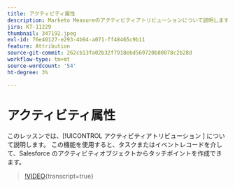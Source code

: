 ```yaml
---
title: アクティビティ属性
description: Marketo Measureのアクティビティアトリビューションについて説明します。 この機能を使用すると、タスクまたはイベントレコードを介して、Salesforce のアクティビティオブジェクトからタッチポイントを作成できます。
jira: KT-11229
thumbnail: 347192.jpeg
exl-id: 76e40127-e293-4b94-a071-ff48465c9b11
feature: Attribution
source-git-commit: 262cb13fa02b32f7918ebd569720b80078c2b28d
workflow-type: tm+mt
source-wordcount: '54'
ht-degree: 3%

---
```


# アクティビティ属性

このレッスンでは、[!UICONTROL  アクティビティアトリビューション ] について説明します。 この機能を使用すると、タスクまたはイベントレコードを介して、Salesforce のアクティビティオブジェクトからタッチポイントを作成できます。

>[!VIDEO](https://video.tv.adobe.com/v/347192/?learn=on){transcript=true}
